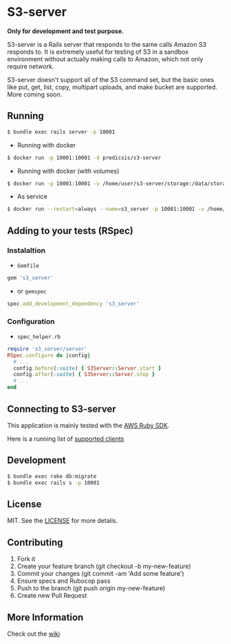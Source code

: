 # S3-server

**Only for development and test purpose.**

S3-server is a Rails server that responds to the same calls Amazon S3 responds to. It is extremely useful for testing of S3 in a sandbox environment without actually making calls to Amazon, which not only require network.

S3-server doesn't support all of the S3 command set, but the basic ones like put, get, list, copy, multipart uploads, and make bucket are supported. More coming soon.

## Running
```bash
$ bundle exec rails server -p 10001
```

- Running with docker

```bash
$ docker run -p 10001:10001 -d predicsis/s3-server
```

- Running with docker (with volumes)

```bash
$ docker run -p 10001:10001 -v /home/user/s3-server/storage:/data/storage -v /home/user/s3-server/db:/data/db -d predicsis/s3-server
```

- As service

```bash
$ docker run --restart=always --name=s3_server -p 10001:10001 -v /home/user/s3-server/storage:/data/storage -v /home/user/s3-server/db:/data/db -d predicsis/s3-server
```

## Adding to your tests (RSpec)
### Instalaltion
- `Gemfile`
```ruby
gem 's3_server'
```
- or `gemspec`
```ruby
spec.add_development_dependency 's3_server'
```

### Configuration
- `spec_helper.rb`
```ruby
require 's3_server/server'
RSpec.configure do |config|
  # ...
  config.before(:suite) { S3Server::Server.start }
  config.after(:suite) { S3Server::Server.stop }
  # ...
end
```

## Connecting to S3-server
This application is mainly tested with the [AWS Ruby SDK](https://github.com/aws/aws-sdk-ruby).

Here is a running list of [supported clients](https://github.com/mdouchement/s3-server/wiki/Supported-clients)

## Development
```bash
$ bundle exec rake db:migrate
$ bundle exec rails s -p 10001
```

## License

MIT. See the [LICENSE](https://github.com/mdouchement/s3-server/blob/master/LICENSE) for more details.


## Contributing

1. Fork it
2. Create your feature branch (git checkout -b my-new-feature)
3. Commit your changes (git commit -am 'Add some feature')
4. Ensure specs and Rubocop pass
5. Push to the branch (git push origin my-new-feature)
6. Create new Pull Request

## More Information
Check out the [wiki](https://github.com/mdouchement/s3-server/wiki)
